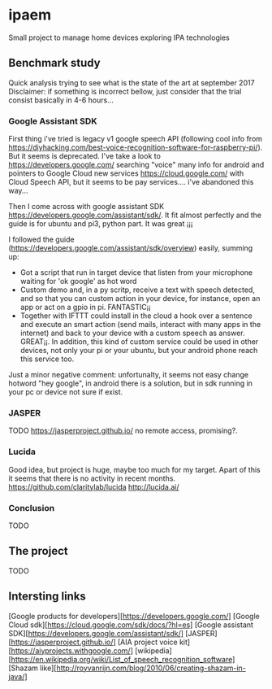 # ipaem
Small project to manage home devices exploring IPA technologies

## Benchmark study
Quick analysis trying to see what is the state of the art at september 2017
Disclaimer: if something is incorrect bellow, just consider that the trial consist basically in 4-6 hours...

### Google Assistant SDK

First thing i've tried is legacy v1 google speech API (following cool info from https://diyhacking.com/best-voice-recognition-software-for-raspberry-pi/). But it seems is deprecated. I've take a look to https://developers.google.com/ searching "voice" many info for android and pointers to  Google Cloud new services https://cloud.google.com/ with Cloud Speech API, but it seems to be pay services....  i've abandoned this way...

Then I come across with google assistant SDK https://developers.google.com/assistant/sdk/. It fit almost perfectly and the guide is for ubuntu and pi3, python part. It was great ¡¡¡ 

I followed the guide (https://developers.google.com/assistant/sdk/overview) easily, summing up:
- Got a script that run in target device that listen from your microphone waiting for 'ok google' as hot word
- Custom demo and, in a py scritp, receive a text with speech detected, and so that you can custom action in your device, for instance, open an app or act on a gpio in pi. FANTASTIC¡¡
- Together with IFTTT could install in the cloud a hook over a sentence and execute an smart action (send mails, interact with many apps in the internet) and back to your device with a custom speech as answer. GREAT¡¡. In addition, this kind of custom service could be used in other devices, not only your pi or your ubuntu, but your android phone reach this service too. 

Just a minor negative comment: unfortunalty, it seems not easy change hotword "hey google", in android there is a solution, but in sdk running in your pc or device not sure if exist.

### JASPER
TODO  https://jasperproject.github.io/ no remote access, promising?.

### Lucida

Good idea, but project is huge, maybe too much for my target. Apart of this it seems that there is no activity in recent months. 
https://github.com/claritylab/lucida  http://lucida.ai/

### Conclusion
TODO

## The project
TODO 

## Intersting links
[Google products for developers][https://developers.google.com/]
[Google Cloud sdk][https://cloud.google.com/sdk/docs/?hl=es]
[Google assistant SDK][https://developers.google.com/assistant/sdk/]
[JASPER][https://jasperproject.github.io/]
[AIA project voice kit][https://aiyprojects.withgoogle.com/]
[wikipedia][https://en.wikipedia.org/wiki/List_of_speech_recognition_software]
[Shazam like][http://royvanrijn.com/blog/2010/06/creating-shazam-in-java/]




